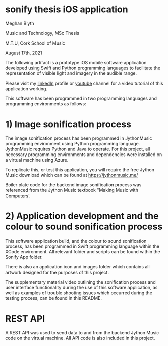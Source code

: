 # sonify thesis iOS application 


Meghan Blyth

Music and Technology, MSc Thesis 

M.T.U, Cork School of Music 

August 17th, 2021 


The following artifact is a prototype iOS mobile software application developed using Swift and Python programming languages to facilitate the representation of visible light and imagery in the audible range. 

Please visit my [linkedIn](https://www.linkedin.com/in/megblyth/) profile or [youtube](https://www.youtube.com/channel/UC57V_O6tafB_O-_DRCWjNNQ) channel for a video tutorial of this application working. 

This software has been programmed in two programming languages and programming environments as follows:

# 1)	Image sonification process 

The image sonification process has been programmed in JythonMusic programming environment using Python programming language.  JythonMusic requires Python and Java to operate.  For this project, all necessary programming environments and dependencies were installed on a virtual machine using Azure.  

To replicate this, or test this application, you will require the free Jython Music download which can be found at https://jythonmusic.me/ 

Boiler plate code for the backend image sonification process was referenced from the Jython Music textbook "Making Music with Computers'. 


# 2)	Application development and the colour to sound sonification process 

This software application build, and the colour to sound sonification process, has been programmed in Swift programming language within the XCode environment.  All relevant folder and scripts can be found within the Sonify App folder.  

There is also an application icon and images folder which contains all artwork designed for the purposes of this project.  

The supplementary material video outlining the sonification process and user interface functionality during the use of this software application, as well as examples of trouble shooting issues which occurred during the testing process, can be found in this README.  


# REST API 

A REST API was used to send data to and from the backend Jython Music code on the virtual machine.  All API code is also included in this project. 

